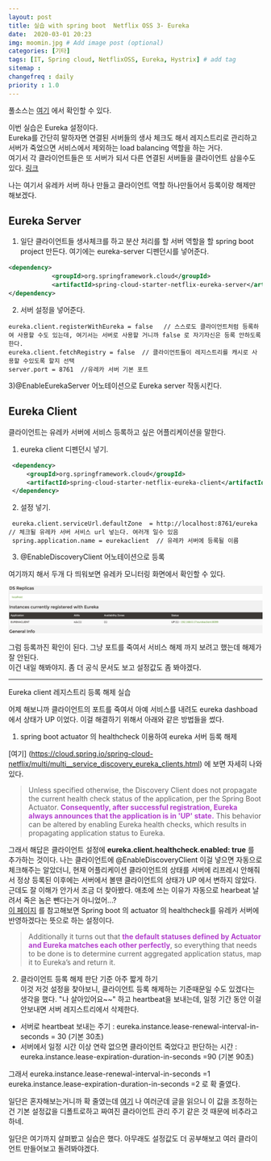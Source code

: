 ```yaml
---
layout: post
title: 실습 with spring boot  Netflix OSS 3- Eureka 
date:  2020-03-01 20:23
img: moomin.jpg # Add image post (optional)
categories: [기타]
tags: [IT, Spring cloud, NetflixOSS, Eureka, Hystrix] # add tag
sitemap :
changefreq : daily
priority : 1.0
---
```


풀소스는 [여기](https://github.com/yaejinha/msa-SelfStudy) 에서 확인할 수 있다. 

이번 실습은 Eureka 설정이다.   
Eureka를 간단히 말하자면 연결된 서버들의 생사 체크도 해서 레지스트리로 관리하고  서버가 죽었으면 서비스에서 제외하는 load balancing 역할을 하는 거다.   
여기서 각 클라이언트들은 또 서버가 되서 다른 연결된 서버들을 클라이언트 삼을수도 있다. [링크](https://www.baeldung.com/spring-cloud-netflix-eureka)  

나는 여기서 유레카 서버 하나 만들고 클라이언트 역할 하나만들어서 등록이랑 해제만 해보겠다. 

## Eureka Server 

1) 일단 클라이언트들 생사체크를 하고 분산 처리를 할  서버 역할을 할 spring boot project 만든다.  여기에는 eureka-server 디펜던시를 넣어준다.  
```xml
<dependency>
			<groupId>org.springframework.cloud</groupId>
			<artifactId>spring-cloud-starter-netflix-eureka-server</artifactId>
</dependency>
``` 

2) 서버 설정을 넣어준다.  
```properties
eureka.client.registerWithEureka = false   // 스스로도 클라이언트처럼 등록하여 사용할 수도 있는데, 여기서는 서버로 사용할 거니까 false 로 자기자신은 등록 안하도록 한다. 
eureka.client.fetchRegistry = false  // 클라이언트들이 레지스트리를 캐시로 사용할 수있도록 할지 선택
server.port = 8761  //유레카 서버 기본 포트 

```

3)@EnableEurekaServer  어노테이션으로 Eureka server 작동시킨다.  


## Eureka Client 

클라이언트는 유레카 서버에 서비스 등록하고 싶은 어플리케이션을 말한다.  

1.  eureka client 디펜던시 넣기.  
```xml
 <dependency>
     <groupId>org.springframework.cloud</groupId>
     <artifactId>spring-cloud-starter-netflix-eureka-client</artifactId>
 </dependency>
 ```

 2. 설정 넣기. 

```properties
 eureka.client.serviceUrl.defaultZone  = http://localhost:8761/eureka  // 체크될 유레카 서버 서비스 url 넣는다. 여러개 일수 있음
 spring.application.name = eurekaclient  // 유레카 서버에 등록될 이름 
```

3. @EnableDiscoveryClient 어노테이션으로 등록 


여기까지 해서 두개 다 띄워보면 유레카 모니터링 화면에서 확인할 수 있다.  

![유레카 모니터링](/assets/img/eureka.png)  

그럼 등록까진 확인이 된다. 그냥 포트를 죽여서 서비스 해제 까지 보려고 했는데 해제가 잘 안된다.  
이건 내일 해봐야지. 좀 더 공식 문서도 보고 설정값도 좀 봐야겠다.   


---

Eureka client 레지스트리 등록 해제 실습  

어제 해보니까 클라이언트의 포트를 죽여서 아예 서비스를 내려도 eureka dashboad에서 상태가 UP 이었다. 
이걸 해결하기 위해서 아래와 같은 방법들을 썼다.  

1) spring boot actuator 의 healthcheck 이용하여 eureka 서버 등록 해제 

[여기] (https://cloud.spring.io/spring-cloud-netflix/multi/multi__service_discovery_eureka_clients.html) 에 보면 자세히 나와있다.  

> Unless specified otherwise, the Discovery Client does not propagate the current health check status of the application, per the Spring Boot Actuator. <span style="color: #B343CD">**Consequently, after successful registration, Eureka always announces that the application is in 'UP' state.** </span>This behavior can be altered by enabling Eureka health checks, which results in propagating application status to Eureka.

그래서 해답은 클라이언트 설정에 **eureka.client.healthcheck.enabled: true** 를 추가하는 것이다. 나는 클라이언트에 @EnableDiscoveryClient 이걸 넣으면 자동으로 체크해주는 알았더니, 현재 어플리케이션 클라이언트의 상태를 서버에 리프레시 안해줘서 정상 등록된 이후에는 서버에서 볼땐 클라이언트의 상태가 UP 에서 변하지 않았다.  
근데도 잘 이해가 안가서 조금 더 찾아봤다. 애초에 쓰는 이유가 자동으로 hearbeat 날려서 죽은 놈은 뺀다는거 아니었어...?  
[이 페이지](https://jmnarloch.wordpress.com/2015/09/02/spring-cloud-fixing-eureka-application-status/) 를 참고해보면 Spring boot 의 actuator 의 healthcheck를 유레카 서버에 반영하겠다는 뜻으로 하는 설정이다.  

>Additionally it turns out that <span style="color: #B343CD">**the default statuses defined by Actuator and Eureka matches each other perfectly**</span>, so everything that needs to be done is to determine current aggregated application status, map it to Eureka’s and return it.


2) 클라이언트 등록 해제 판단 기준 아주 짧게 하기  
 이것 저것 설정을 찾아보니, 클라이언트 등록 해제하는 기준때문일 수도 있겠다는 생각을 했다. "나 살아있어요~~" 하고  heartbeat을 보내는데, 일정 기간 동안 이걸 안보내면 서버 레지스트리에서 삭제한다.   
- 서버로 heartbeat 보내는 주기 : eureka.instance.lease-renewal-interval-in-seconds = 30  (기본 30초)
- 서버에서 일정 시간 이상 연락 없으면 클라이언트 죽었다고 판단하는 시간 : eureka.instance.lease-expiration-duration-in-seconds =90 (기본 90초)

그래서 eureka.instance.lease-renewal-interval-in-seconds =1  
eureka.instance.lease-expiration-duration-in-seconds =2 로 확 줄였다. 

일단은 혼자해보는거니까 확 줄였는데 [여기](https://stackoverflow.com/questions/46344005/how-does-eureka-lease-renewal-work) 나 여러군데 글을 읽으니 이 값을 조정하는건 기본 설정값을 디폴트로하고 짜여진 클라이언트 관리 주기 같은 것 때문에 비추라고 하네.   


일단은 여기까지 살펴봤고 실습은 했다. 아무래도 설정값도 더 공부해보고 여러 클라이언트 만들어보고 돌려봐야겠다. 








